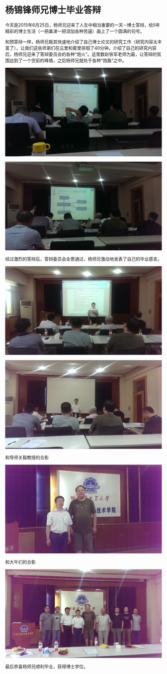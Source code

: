 # 杨锦锋师兄博士毕业答辩 #
今天是2015年6月25日，杨师兄迎来了人生中相当重要的一天--博士答辩，给5年精彩的博士生活（一把鼻涕一把泪加各种苦逼）画上了一个圆满的句号。

和预答辩一样，杨师兄极其快速地介绍了自己博士论文的研究工作（研究内容太丰富了），让我们这些师弟们在云里和雾里徘徊了40分钟。介绍了自己的研究内容后，杨师兄迎来了答辩委员会的各种“炮火”。这里数赵铁军老师为最，让答辩的氛围达到了一个空前的峰值，之后杨师兄就处于各种“炮轰”之中。

![image](https://github.com/BinHeRunning/BinHe/blob/master/Blog/2015/06/25/IMAG1126.jpg)

![image](https://github.com/BinHeRunning/BinHe/blob/master/Blog/2015/06/25/IMAG1128.jpg)

经过激烈的答辩后，答辩委员会全票通过，杨师兄激动地发表了自己的毕业感言。

![image](https://github.com/BinHeRunning/BinHe/blob/master/Blog/2015/06/25/IMAG1133.jpg)

![image](https://github.com/BinHeRunning/BinHe/blob/master/Blog/2015/06/25/IMAG1135.jpg)

和导师关毅教授的合影

![image](https://github.com/BinHeRunning/BinHe/blob/master/Blog/2015/06/25/IMAG1138.jpg)

和大牛们的合影

![image](https://github.com/BinHeRunning/BinHe/blob/master/Blog/2015/06/25/IMAG1140.jpg)

最后恭喜杨师兄顺利毕业，获得博士学位。
